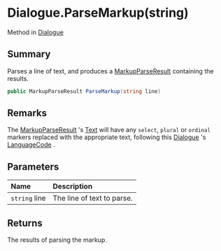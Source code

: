 # Dialogue.ParseMarkup(string)

Method in [Dialogue](/api/csharp/yarn.dialogue.md)

## Summary


Parses a line of text, and produces a  <a href="yarn.markup.markupparseresult.md">MarkupParseResult</a>  containing the results.


```csharp
public MarkupParseResult ParseMarkup(string line)
```

## Remarks


The  <a href="yarn.markup.markupparseresult.md">MarkupParseResult</a> 's  <a href="yarn.markup.markupparseresult.text.md">Text</a>  will have any `select`,
`plural` or `ordinal` markers replaced with the appropriate
text, following this  <a href="yarn.dialogue.md">Dialogue</a> 's  <a href="yarn.dialogue.languagecode.md">LanguageCode</a> .


## Parameters

|Name|Description|
|:---|:---|
|`string` line|The line of text to parse.|

## Returns

The results of parsing the markup.

